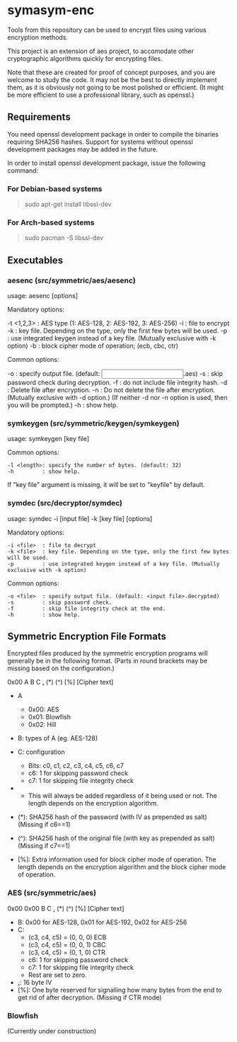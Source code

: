 # symasym-enc

Tools from this repository can be used to encrypt files using various encryption methods.

This project is an extension of aes project, to accomodate other cryptographic algorithms quickly for encrypting files.

Note that these are created for proof of concept purposes, and you are welcome to study the code.
It may not be the best to directly implement them, as it is obviously not going to be most polished or efficient. (It might be more efficient to use a professional library, such as openssl.)

## Requirements
You need openssl development package in order to compile the binaries requiring SHA256 hashes.
Support for systems without openssl development packages may be added in the future.

In order to install openssl development package, issue the following command:
### For Debian-based systems
>
> sudo apt-get install libssl-dev
>
### For Arch-based systems
>
> sudo pacman -S libssl-dev
>

## Executables
### aesenc (src/symmetric/aes/aesenc)
usage: aesenc [options]

Mandatory options:

-t <1,2,3> : AES type (1: AES-128, 2: AES-192, 3: AES-256)
-i <file>  : file to encrypt
-k <file>  : key file. Depending on the type, only the first few bytes will be used.
-p         : use integrated keygen instead of a key file. (Mutually exclusive with -k option)
-b <mode>  : block cipher mode of operation; (ecb, cbc, ctr)

Common options:

-o <file>  : specify output file. (default: <input file>.aes)
-s         : skip password check during decryption.
-f         : do not include file integrity hash.
-d         : Delete file after encryption.
-n         : Do not delete the file after encryption. (Mutually exclusive with -d option.)
	     (If neither -d nor -n option is used, then you will be prompted.)
-h         : show help.

### symkeygen (src/symmetric/keygen/symkeygen)
usage: symkeygen [key file]

Common options:

	-l <length>: specify the number of bytes. (default: 32)
	-h         : show help.

 If "key file" argument is missing, it will be set to "keyfile" by default.

### symdec (src/decryptor/symdec)
 usage: symdec -i [input file] -k [key file] [options]

Mandatory options:

	-i <file>  : file to decrypt
	-k <file>  : key file. Depending on the type, only the first few bytes will be used.
	-p         : use integrated keygen instead of a key file. (Mutually exclusive with -k option)

Common options:

	-o <file>  : specify output file. (default: <input file>.decrypted)
	-s         : skip password check.
	-f         : skip file integrity check at the end.
	-h         : show help.

## Symmetric Encryption File Formats

Encrypted files produced by the symmetric encryption programs will generally be in the following format. (Parts in round brackets may be missing based on the configuration.)

0x00 A B C [.] (*) (^) [%] [Cipher text]

* A
    * 0x00: AES
    * 0x01: Blowfish
	* 0x02: Hill

* B: types of A (eg. AES-128)

* C: configuration
    * Bits: c0, c1, c2, c3, c4, c5, c6, c7
    * c6: 1 for skipping password check
    * c7: 1 for skipping file integrity check

* [.]: IV (initialization vector)
    * This will always be added regardless of it being used or not. The length depends on the encryption algorithm.
* (*): SHA256 hash of the password (with IV as prepended as salt) (Missing if c6==1)
* (^): SHA256 hash of the original file (with key as prepended as salt) (Missing if c7==1)
* [%]: Extra information used for block cipher mode of operation. The length depends on the encryption algorithm and the block cipher mode of operation.

### AES (src/symmetric/aes)
0x00 0x00 B C [.] (*) (^) [%] [Cipher text]

* B: 0x00 for AES-128, 0x01 for AES-192, 0x02 for AES-256
* C:
    * (c3, c4, c5) = (0, 0, 0) ECB
    * (c3, c4, c5) = (0, 0, 1) CBC
    * (c3, c4, c5) = (0, 1, 0) CTR
    * c6: 1 for skipping password check
    * c7: 1 for skipping file integrity check
    * Rest are set to zero.
* [.]: 16 byte IV
* [%]: One byte reserved for signalling how many bytes from the end to get rid of after decryption. (Missing if CTR mode)

### Blowfish
(Currently under construction)



